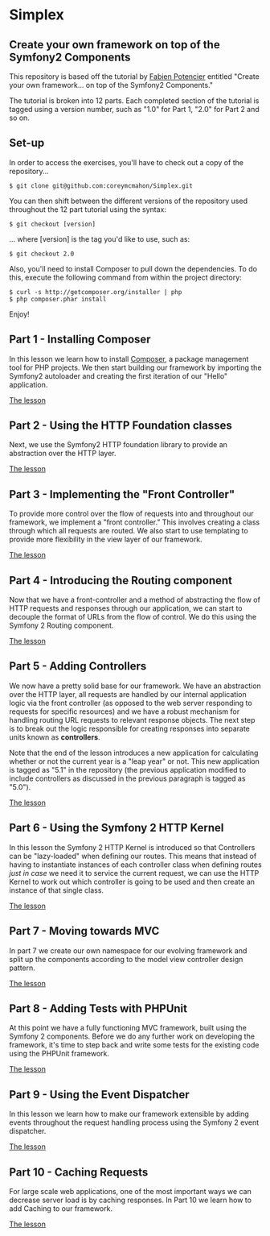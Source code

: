 # Simplex
## Create your own framework on top of the Symfony2 Components
This repository is based off the tutorial by [Fabien Potencier](https://github.com/fabpot) entitled "Create your own framework... on top of the Symfony2 Components."

The tutorial is broken into 12 parts. Each completed section of the tutorial is tagged using a version number, such as "1.0" for Part 1, "2.0" for Part 2 and so on.

## Set-up
In order to access the exercises, you'll have to check out a copy of the repository...

````
$ git clone git@github.com:coreymcmahon/Simplex.git
````

You can then shift between the different versions of the repository used throughout the 12 part tutorial using the syntax:

````
$ git checkout [version]
````

... where [version] is the tag you'd like to use, such as:

````
$ git checkout 2.0
````

Also, you'll need to install Composer to pull down the dependencies. To do this, execute the following command from within the project directory:

````
$ curl -s http://getcomposer.org/installer | php
$ php composer.phar install
````

Enjoy!


## Part 1 - Installing Composer
In this lesson we learn how to install [Composer](http://getcomposer.org/), a package management tool for PHP projects. We then start building our framework by importing the Symfony2 autoloader and creating the first iteration of our "Hello" application.

[The lesson](http://fabien.potencier.org/article/50/create-your-own-framework-on-top-of-the-symfony2-components-part-1)


## Part 2 - Using the HTTP Foundation classes
Next, we use the Symfony2 HTTP foundation library to provide an abstraction over the HTTP layer.

[The lesson](http://fabien.potencier.org/article/51/create-your-own-framework-on-top-of-the-symfony2-components-part-2)


## Part 3 - Implementing the "Front Controller"
To provide more control over the flow of requests into and throughout our framework, we implement a "front controller." This involves creating a class through which all requests are routed. We also start to use templating to provide more flexibility in the view layer of our framework.

[The lesson](http://fabien.potencier.org/article/52/create-your-own-framework-on-top-of-the-symfony2-components-part-3)


## Part 4 - Introducing the Routing component
Now that we have a front-controller and a method of abstracting the flow of HTTP requests and responses through our application, we can start to decouple the format of URLs from the flow of control. We do this using the Symfony 2 Routing component.

[The lesson](http://fabien.potencier.org/article/53/create-your-own-framework-on-top-of-the-symfony2-components-part-4)


## Part 5 - Adding Controllers
We now have a pretty solid base for our framework. We have an abstraction over the HTTP layer, all requests are handled by our internal application logic via the front controller (as opposed to the web server responding to requests for specific resources) and we have a robust mechanism for handling routing URL requests to relevant response objects. The next step is to break out the logic responsible for creating responses into separate units known as **controllers**. 

Note that the end of the lesson introduces a new application for calculating whether or not the current year is a "leap year" or not. This new application is tagged as "5.1" in the repository (the previous application modified to include controllers as discussed in the previous paragraph is tagged as "5.0").

[The lesson](http://fabien.potencier.org/article/54/create-your-own-framework-on-top-of-the-symfony2-components-part-5)


## Part 6 - Using the Symfony 2 HTTP Kernel
In this lesson the Symfony 2 HTTP Kernel is introduced so that Controllers can be "lazy-loaded" when defining our routes. This means that instead of having to instantiate instances of each controller class when defining routes _just in case_ we need it to service the current request, we can use the HTTP Kernel to work out which controller is going to be used and then create an instance of that single class.

[The lesson](http://fabien.potencier.org/article/55/create-your-own-framework-on-top-of-the-symfony2-components-part-6)


## Part 7 - Moving towards MVC
In part 7 we create our own namespace for our evolving framework and split up the components according to the model view controller design pattern.

[The lesson](http://fabien.potencier.org/article/56/create-your-own-framework-on-top-of-the-symfony2-components-part-7)


## Part 8 - Adding Tests with PHPUnit
At this point we have a fully functioning MVC framework, built using the Symfony 2 components. Before we do any further work on developing the framework, it's time to step back and write some tests for the existing code using the PHPUnit framework.

[The lesson](http://fabien.potencier.org/article/57/create-your-own-framework-on-top-of-the-symfony2-components-part-8)


## Part 9 - Using the Event Dispatcher
In this lesson we learn how to make our framework extensible by adding events throughout the request handling process using the Symfony 2 event dispatcher.

[The lesson](http://fabien.potencier.org/article/58/create-your-own-framework-on-top-of-the-symfony2-components-part-9)


## Part 10 - Caching Requests
For large scale web applications, one of the most important ways we can decrease server load is by caching responses. In Part 10 we learn how to add Caching to our framework.

[The lesson](http://fabien.potencier.org/article/59/create-your-own-framework-on-top-of-the-symfony2-components-part-10)
